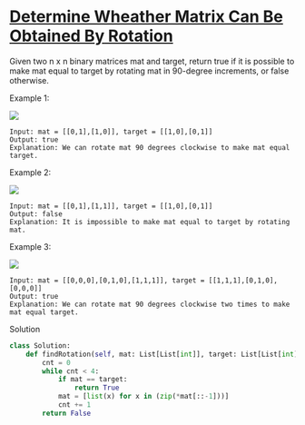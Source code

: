 # [Determine Wheather Matrix Can Be Obtained By Rotation](https://leetcode.com/problems/determine-whether-matrix-can-be-obtained-by-rotation/)

Given two n x n binary matrices mat and target, return true if it is possible to make mat equal to target by rotating 
mat in 90-degree increments, or false otherwise.

Example 1:

![](https://assets.leetcode.com/uploads/2021/05/20/grid3.png)

```
Input: mat = [[0,1],[1,0]], target = [[1,0],[0,1]]
Output: true
Explanation: We can rotate mat 90 degrees clockwise to make mat equal target.
```
Example 2:

![](https://assets.leetcode.com/uploads/2021/05/20/grid4.png)

```
Input: mat = [[0,1],[1,1]], target = [[1,0],[0,1]]
Output: false
Explanation: It is impossible to make mat equal to target by rotating mat.
```
Example 3:

![](https://assets.leetcode.com/uploads/2021/05/26/grid4.png)

```
Input: mat = [[0,0,0],[0,1,0],[1,1,1]], target = [[1,1,1],[0,1,0],[0,0,0]]
Output: true
Explanation: We can rotate mat 90 degrees clockwise two times to make mat equal target.
```
Solution
```python
class Solution:
    def findRotation(self, mat: List[List[int]], target: List[List[int]]) -> bool:
        cnt = 0
        while cnt < 4:
            if mat == target:
                return True
            mat = [list(x) for x in (zip(*mat[::-1]))]
            cnt += 1
        return False
```